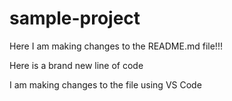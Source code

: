 # sample-project

Here I am making changes to the README.md file!!!

Here is a brand new line of code

I am making changes to the file using VS Code